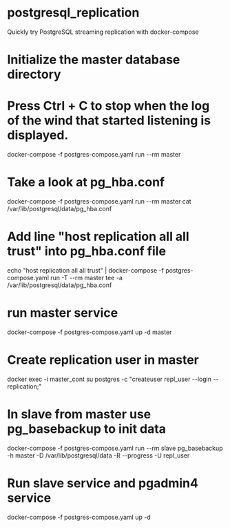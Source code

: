 # postgresql_replication
Quickly try PostgreSQL streaming replication with docker-compose

# Initialize the master database directory
# Press Ctrl + C to stop when the log of the wind that started listening is displayed.
docker-compose -f postgres-compose.yaml run --rm master

# Take a look at pg_hba.conf
docker-compose -f postgres-compose.yaml run --rm master cat /var/lib/postgresql/data/pg_hba.conf

# Add line "host replication all all trust" into pg_hba.conf file
echo "host replication all all trust" | docker-compose -f postgres-compose.yaml run -T --rm master tee -a /var/lib/postgresql/data/pg_hba.conf

# run  master service
docker-compose -f postgres-compose.yaml up -d master

# Create replication user in master
docker exec -i master_cont su postgres  -c "createuser repl_user --login --replication;"

# In slave from master use pg_basebackup to init data
docker-compose -f postgres-compose.yaml run --rm slave pg_basebackup -h master -D /var/lib/postgresql/data -R --progress -U repl_user

# Run slave service and pgadmin4 service
docker-compose -f postgres-compose.yaml up -d